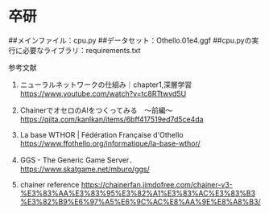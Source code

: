 # 卒研

##メインファイル：cpu.py
##データセット：Othello.01e4.ggf
##cpu.pyの実行に必要なライブラリ：requirements.txt

参考文献
1.	ニューラルネットワークの仕組み｜chapter1,深層学習
https://www.youtube.com/watch?v=tc8RTtwvd5U

3.	ChainerでオセロのAIをつくってみる　～前編～
https://qiita.com/kanlkan/items/6bff417519ed7d5ce4da

4.	La base WTHOR | Fédération Française d'Othello
https://www.ffothello.org/informatique/la-base-wthor/

5.	GGS - The Generic Game Server．
https://www.skatgame.net/mburo/ggs/

6.  chainer reference
https://chainerfan.jimdofree.com/chainer-v3-%E3%83%AA%E3%83%95%E3%82%A1%E3%83%AC%E3%83%B3%E3%82%B9%E6%97%A5%E6%9C%AC%E8%AA%9E%E8%A8%B3/
